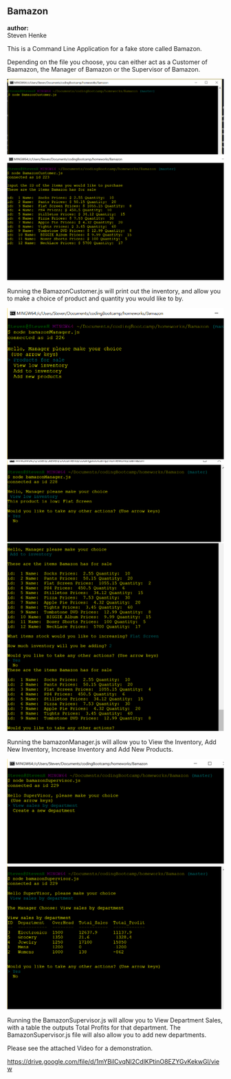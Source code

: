 ## Bamazon

**author:**  
 Steven Henke

This is a Command Line Application for a fake store called Bamazon.

Depending on the file you choose, you can either act as a Customer of Baamazon,  the Manager of Bamazon or the Supervisor of Bamazon.

![screenshot](./screenshots/CustomerNode.PNG)
![screenshot](./screenshots/CustomerProductsList.PNG)

Running the BamazonCustomer.js will print out the inventory, and allow you to make a choice of product and quantity you would like to by.

![screenshot](./screenshots/ManagerPrompt.png)
![screenshot](./screenshots/ManagerLowInventory.png)
![screenshot](./screenshots/AddInventoryManager.png)


Running the bamazonManager.js will allow you to View the Inventory, Add New Inventory, Increase Inventory and Add New Products.


![screenshot](./screenshots/SupervisorPrompt.png)
![screenshot](./screenshots/TotalProfitSupervisor.png)


Running the BamazonSupervisor.js will allow you to View Department Sales, with a table the outputs Total Profits for that department.  The BamazonSupervisor.js file will also allow you to add new departments.


Please see the attached Video for a demonstration.

https://drive.google.com/file/d/1mYBilCvqNI2CdlKPtinO8EZYGvKekwGl/view

